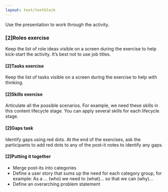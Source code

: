 ```yaml
---
layout: text/textblock
---
```

Use the presentation to work through the activity.

### [2]Roles exercise
Keep the list of role ideas visible on a screen during the exercise to help kick-start the activity. It’s best not to use job titles.

#### [2]Tasks exercise
Keep the list of tasks visible on a screen during the exercise to help with thinking.

#### [2]Skills exercise
Articulate all the possible scenarios. For example, we need these skills in this content lifecycle stage. You can apply several skills for each lifecycle stage.

#### [2]Gaps task
Identify gaps using red dots. At the end of the exercises, ask the participants to add red dots to any of the post-it notes to identify any gaps.

#### [2]Putting it together
- Merge post-its into categories
- Define a user story that sums up the need for each category group, for example:
As a … (who) we need to (what)... so that we can (why)...
- Define an overarching problem statement 
